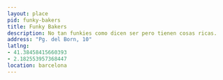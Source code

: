 ```yaml
---
layout: place
pid: funky-bakers
title: Funky Bakers
description: No tan funkies como dicen ser pero tienen cosas ricas.
address: "Pg. del Born, 10"
latlng: 
- 41.38458415660393
- 2.182553957368447
location: barcelona
---
```

